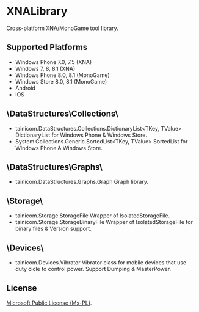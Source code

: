 # XNALibrary
Cross-platform XNA/MonoGame tool library.


## Supported Platforms

* Windows Phone 7.0, 7.5 (XNA)
* Windows 7, 8, 8.1 (XNA)
* Windows Phone 8.0, 8.1 (MonoGame)
* Windows Store 8.0, 8.1 (MonoGame)
* Android
* iOS


## \DataStructures\Collections\

 * tainicom.DataStructures.Collections.DictionaryList<TKey, TValue>
DictionaryList for Windows Phone & Windows Store.
 * System.Collections.Generic.SortedList<TKey, TValue>
SortedList for Windows Phone & Windows Store.


## \DataStructures\Graphs\

 * tainicom.DataStructures.Graphs.Graph<TNode>
Graph library.


## \Storage\

 * tainicom.Storage.StorageFile 
Wrapper of IsolatedStorageFile.
 * tainicom.Storage.StorageBinaryFile
 Wrapper of IsolatedStorageFile for binary files & Version support.


## \Devices\

* tainicom.Devices.Vibrator
Vibrator class for mobile devices that use duty cicle to control power.
Support Dumping & MasterPower.



## License

[Microsoft Public License (Ms-PL)](https://github.com/tainicom/XNALibrary/blob/master/LICENSE).